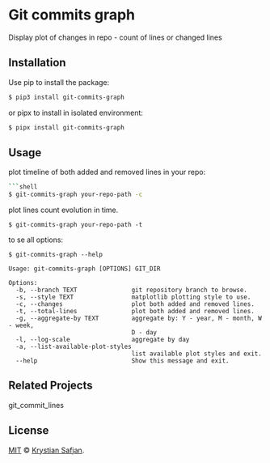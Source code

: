 # Git commits graph

Display plot of changes in repo - count of lines or changed lines

## Installation

Use pip to install the package:
```sh
$ pip3 install git-commits-graph
```
or pipx to install in isolated environment:
```sh
$ pipx install git-commits-graph
```   

## Usage
plot timeline of both added and removed lines in your repo:
```sh
```shell
$ git-commits-graph your-repo-path -c
```

plot lines count evolution in time.
```shell
$ git-commits-graph your-repo-path -t
```

to se all options:
```
$ git-commits-graph --help
```

```
Usage: git-commits-graph [OPTIONS] GIT_DIR

Options:
  -b, --branch TEXT               git repository branch to browse.
  -s, --style TEXT                matplotlib plotting style to use.
  -c, --changes                   plot both added and removed lines.
  -t, --total-lines               plot both added and removed lines.
  -g, --aggregate-by TEXT         aggregate by: Y - year, M - month, W - week,
                                  D - day
  -l, --log-scale                 aggregate by day
  -a, --list-available-plot-styles
                                  list available plot styles and exit.
  --help                          Show this message and exit.

```


## Related Projects
git_commit_lines

## License

[MIT](https://izikeros.mit-license.org/) © [Krystian Safjan](https://safjan.com).
